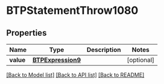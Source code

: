 # BTPStatementThrow1080

## Properties
Name | Type | Description | Notes
------------ | ------------- | ------------- | -------------
**value** | [**BTPExpression9**](BTPExpression9.md) |  | [optional] 

[[Back to Model list]](../README.md#documentation-for-models) [[Back to API list]](../README.md#documentation-for-api-endpoints) [[Back to README]](../README.md)


